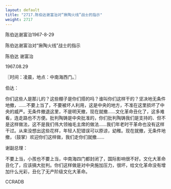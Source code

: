 ```yaml
---
layout: default
title: "2717.陈伯达谢富治对“揪陶火线”战士的指示"
weight: 2717
---
```


陈伯达谢富治1967-8-29

陈伯达谢富治对“揪陶火线”战士的指示

陈伯达 谢富治

1967.08.29

〖时间：凌晨，地点：中南海西门。〗

伯达：

你们这些人是那儿的？这些棚子是你们搭的吗？谁叫你们这样干的？坚决地无条件地撤，……不要上当了，不要被坏人利用，这是中央的地方，不准在这里损坏了中央的威严。无条件撤退这里，不是明天撤，现在就撤……文化革命丑化了，这多难看，连走路也不方便。批判陶铸是中央批准的，你们批判陶铸我们是支持的、但不是这样做法，这不是我们伟大领袖毛主席的做法……我们年老时干革命也没有这样干过。从来没想出这些花样，年轻人犯错误可以原谅，幼稚。现在就撤，无条件地撤，（鼓掌）欢迎你们这样做，我们走你们就撤……

谢副总理：

不要上当，小孩也不要上当，中南海四门都封闭了，国际影响很不好。文化大革命丑化了，应该搞大批判。你们这样做是对中央施加压力，很坏，给文化革命没有增加什么光彩，丑化了无产阶级文化大革命。

CCRADB

